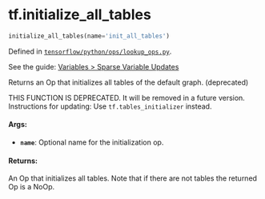 <div itemscope itemtype="http://developers.google.com/ReferenceObject">
<meta itemprop="name" content="tf.initialize_all_tables" />
</div>

# tf.initialize_all_tables

``` python
initialize_all_tables(name='init_all_tables')
```



Defined in [`tensorflow/python/ops/lookup_ops.py`](https://www.tensorflow.org/code/tensorflow/python/ops/lookup_ops.py).

See the guide: [Variables > Sparse Variable Updates](../../../api_guides/python/state_ops.md#Sparse_Variable_Updates)

Returns an Op that initializes all tables of the default graph. (deprecated)

THIS FUNCTION IS DEPRECATED. It will be removed in a future version.
Instructions for updating:
Use `tf.tables_initializer` instead.

#### Args:

* <b>`name`</b>: Optional name for the initialization op.


#### Returns:

An Op that initializes all tables.  Note that if there are
not tables the returned Op is a NoOp.